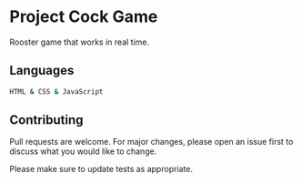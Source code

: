 # Project Cock Game

Rooster game that works in real time.

## Languages

```bash
HTML & CSS & JavaScript
```

## Contributing
Pull requests are welcome. For major changes, please open an issue first to discuss what you would like to change.

Please make sure to update tests as appropriate.
